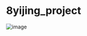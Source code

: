 # 8yijing_project
![image](https://github.com/Janmie-CJM/8yijing_project/new/main/screenshots/1.png)
